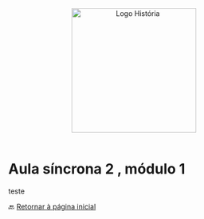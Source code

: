 <div align="center"><img src="imagens/../../imagens/LOGO-HISTÓRIA-BA-novo.png" width= "250" alt="Logo História" title="Logotipo do Curso de História, BA, UNILAB"/></div>

<br>

# Aula síncrona 2 , módulo 1

teste

🔙️ [Retornar à página inicial](http://ericbrasiln.github.io/cclhm0057_ihl)